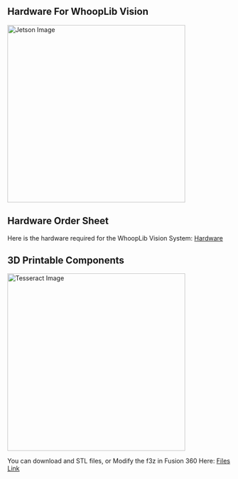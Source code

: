 ## Hardware For WhoopLib Vision

<img src="./images/Jetson.jpg" alt="Jetson Image" width="400"></img>

## Hardware Order Sheet

Here is the hardware required for the WhoopLib Vision System: [Hardware](https://docs.google.com/document/d/18PjxbSG3SLBllnUnM-vADUMu-K1MK63aHSDAzNHEU74/edit?usp=sharing)

## 3D Printable Components

<img src="./images/Tesseract.jpg" alt="Tesseract Image" width="400"></img>

You can download and STL files, or Modify the f3z in Fusion 360 Here: [Files Link](https://drive.google.com/drive/folders/1pIy2cVaYX3QHmOdXU2QQLdknpQxjxq2o?usp=sharing)